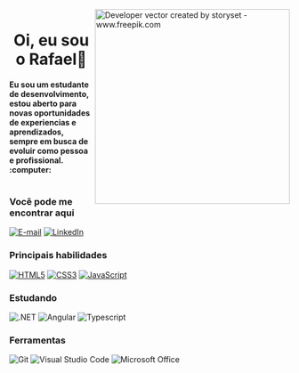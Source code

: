 <img align="right" alt="Developer vector created by storyset - www.freepik.com" height="350" src="https://img.freepik.com/free-vector/code-typing-concept-illustration_114360-2937.jpg?w=826&t=st=1658413165~exp=1658413765~hmac=d4ad12270c77f7e2044cb507f4cfcb522310d85e214b8af6a90adacfbe186b0f">


<h1 align="center">Oi, eu sou o Rafael👋 </h1>

<H4>Eu sou um estudante de desenvolvimento, estou aberto para novas oportunidades de experiencias e aprendizados, sempre em busca de evoluir como pessoa e profissional.   :computer:</h4>

<h1></h1>

> 

<h3> Você pode me encontrar aqui </h3> 
    
[![E-mail](https://img.shields.io/badge/-rafaelssilva999@gmail.com-000?style=for-the-badge&logo=microsoft-outlook&logoColor=7520FF&color:FFF)](mailto:rafaelssilva999@gmail.com)
[![LinkedIn](https://img.shields.io/badge/-LinkedIn-000?style=for-the-badge&logo=linkedin&logoColor=7520FF&color:FFF)](https://www.linkedin.com/in/rafael-s-silva-951703180)


<h3 align="left"> Principais habilidades </h3>

[![HTML5](https://img.shields.io/badge/HTML5-ECE2FB?style=for-the-badge&logo=html5&logoColor=E34F26)](https://developer.mozilla.org/pt-BR/docs/Web/HTML)
[![CSS3](https://img.shields.io/badge/CSS3-ECE2FB?style=for-the-badge&logo=css3&logoColor=00BFFF)](https://developer.mozilla.org/pt-BR/docs/Web/CSS)
[![JavaScript](https://img.shields.io/badge/JavaScript-ECE2FB?style=for-the-badge&logo=javascript&logoColor=F7DF1E)](https://developer.mozilla.org/pt-BR/docs/Web/JavaScript)

<h3 align="left"> Estudando</h3>

![.NET](https://img.shields.io/badge/.NET-ECE2FB?style=for-the-badge&logo=.net&logoColor=E34F26)
![Angular](https://img.shields.io/badge/ANGULAR-ECE2FB?style=for-the-badge&logo=angular&logoColor=E34F26)
![Typescript](https://img.shields.io/badge/TYPESCRIPT-ECE2FB?style=for-the-badge&logo=typescript&logoColor=E34F26)
![]()
![]()
 
<h3 align="left"> Ferramentas </h3>

![Git](https://img.shields.io/badge/Git-E7ECEB?style=for-the-badge&logo=git)
![Visual Studio Code](https://img.shields.io/badge/VS%20Code-E7ECEB?style=for-the-badge&logo=visual-studio-code&logoColor=00BFFF)
![Microsoft Office](https://img.shields.io/badge/Office-E7ECEB?style=for-the-badge&logo=microsoft-office&logoColor=EB3D01)






